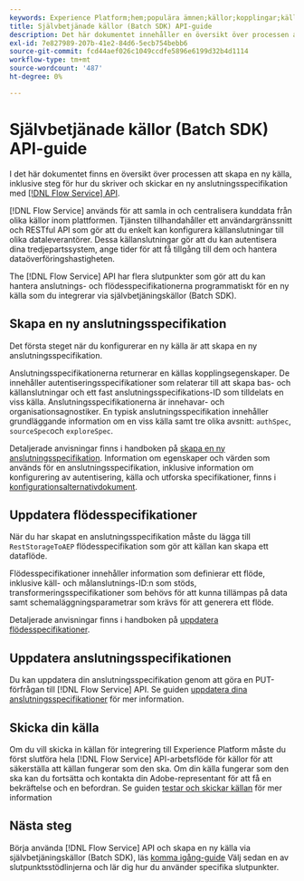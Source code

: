 ```yaml
---
keywords: Experience Platform;hem;populära ämnen;källor;kopplingar;källkopplingar;källor sdk;sdk;SDK
title: Självbetjänade källor (Batch SDK) API-guide
description: Det här dokumentet innehåller en översikt över processen att skapa en ny källa, inklusive steg för hur du hämtar, skriver och skickar en ny anslutningsspecifikation med API:t för Flow Service.
exl-id: 7e827989-207b-41e2-84d6-5ecb754bebb6
source-git-commit: fcd44aef026c1049ccdfe5896e6199d32b4d1114
workflow-type: tm+mt
source-wordcount: '487'
ht-degree: 0%

---
```


# Självbetjänade källor (Batch SDK) API-guide

I det här dokumentet finns en översikt över processen att skapa en ny källa, inklusive steg för hur du skriver och skickar en ny anslutningsspecifikation med [[!DNL Flow Service] API](https://www.adobe.io/experience-platform-apis/references/flow-service/).

[!DNL Flow Service] används för att samla in och centralisera kunddata från olika källor inom plattformen. Tjänsten tillhandahåller ett användargränssnitt och RESTful API som gör att du enkelt kan konfigurera källanslutningar till olika dataleverantörer. Dessa källanslutningar gör att du kan autentisera dina tredjepartssystem, ange tider för att få tillgång till dem och hantera dataöverföringshastigheten.

The [!DNL Flow Service] API har flera slutpunkter som gör att du kan hantera anslutnings- och flödesspecifikationerna programmatiskt för en ny källa som du integrerar via självbetjäningskällor (Batch SDK).

## Skapa en ny anslutningsspecifikation

Det första steget när du konfigurerar en ny källa är att skapa en ny anslutningsspecifikation.

Anslutningsspecifikationerna returnerar en källas kopplingsegenskaper. De innehåller autentiseringsspecifikationer som relaterar till att skapa bas- och källanslutningar och ett fast anslutningsspecifikations-ID som tilldelats en viss källa. Anslutningsspecifikationerna är innehavar- och organisationsagnostiker. En typisk anslutningsspecifikation innehåller grundläggande information om en viss källa samt tre olika avsnitt: `authSpec`, `sourceSpec`och `exploreSpec`.

Detaljerade anvisningar finns i handboken på [skapa en ny anslutningsspecifikation](./create.md). Information om egenskaper och värden som används för en anslutningsspecifikation, inklusive information om konfigurering av autentisering, källa och utforska specifikationer, finns i [konfigurationsalternativdokument](../config/config.md).

## Uppdatera flödesspecifikationer

När du har skapat en anslutningsspecifikation måste du lägga till `RestStorageToAEP` flödesspecifikation som gör att källan kan skapa ett dataflöde.

Flödesspecifikationer innehåller information som definierar ett flöde, inklusive käll- och målanslutnings-ID:n som stöds, transformeringsspecifikationer som behövs för att kunna tillämpas på data samt schemaläggningsparametrar som krävs för att generera ett flöde.

Detaljerade anvisningar finns i handboken på [uppdatera flödesspecifikationer](./update-flow-specs.md).

## Uppdatera anslutningsspecifikationen

Du kan uppdatera din anslutningsspecifikation genom att göra en PUT-förfrågan till [!DNL Flow Service] API. Se guiden [uppdatera dina anslutningsspecifikationer](./update-connection-specs.md) för mer information.

## Skicka din källa

Om du vill skicka in källan för integrering till Experience Platform måste du först slutföra hela [!DNL Flow Service] API-arbetsflöde för källor för att säkerställa att källan fungerar som den ska. Om din källa fungerar som den ska kan du fortsätta och kontakta din Adobe-representant för att få en bekräftelse och en befordran. Se guiden [testar och skickar källan](./submit.md) för mer information

## Nästa steg

Börja använda [!DNL Flow Service] API och skapa en ny källa via självbetjäningskällor (Batch SDK), läs [komma igång-guide](./getting-started.md) Välj sedan en av slutpunktsstödlinjerna och lär dig hur du använder specifika slutpunkter.
